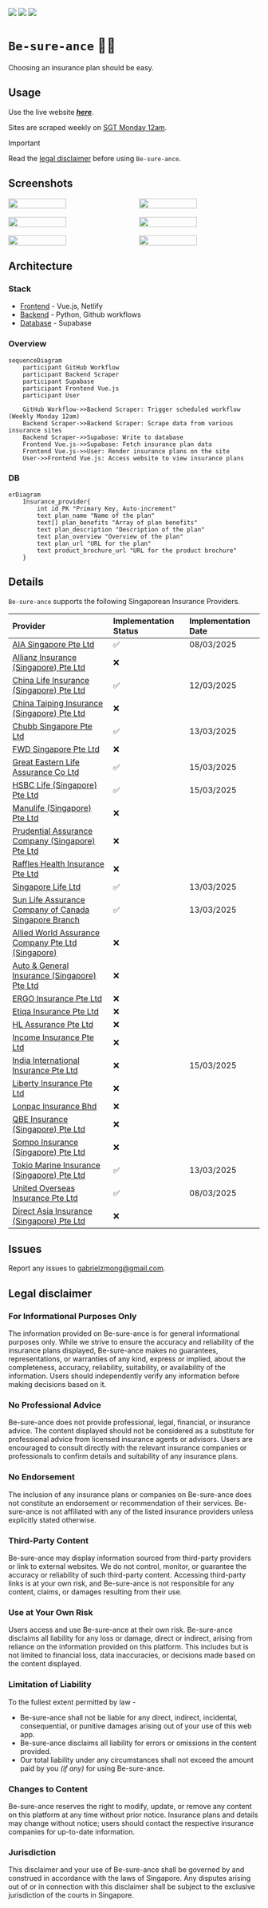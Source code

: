 ![](https://github.com/gongahkia/be-sure-ance/actions/workflows/scrape-to-supabase.yml/badge.svg)
![](https://api.netlify.com/api/v1/badges/281baeb4-46fd-4008-9f72-36324a3e1cad/deploy-status)
[![](https://img.shields.io/badge/be_sure_ance_1.0.0-passing-green)](https://github.com/gongahkia/be-sure-ance/releases/tag/1.0.0)

# `Be-sure-ance` 🤷‍♂️

Choosing an insurance plan should be easy. 

## Usage

Use the live website [***here***](https://be-sure-ance.netlify.app/).

Sites are scraped weekly on [SGT Monday 12am](./.github/workflows/scrape-to-supabase.yml).

> [!IMPORTANT]  
> Read the [legal disclaimer](#legal-disclaimer) before using `Be-sure-ance`.  

## Screenshots

<div style="display: flex; justify-content: space-between;">
  <img src="./assets/1.png" width="48%">
  <img src="./assets/2.png" width="48%">
</div>
<br>
<div style="display: flex; justify-content: space-between;">
  <img src="./assets/3.png" width="48%">
  <img src="./assets/4.png" width="48%">
</div>
<br>
<div style="display: flex; justify-content: space-between;">
  <img src="./assets/5.png" width="48%">
  <img src="./assets/6.png" width="48%">
</div>

## Architecture

### Stack

* [Frontend](./src/be-sure-ance-app/) - Vue.js, Netlify
* [Backend](./src/scrapers/) - Python, Github workflows
* [Database](./src/lib/create.sql) - Supabase

### Overview

```mermaid
sequenceDiagram
    participant GitHub Workflow
    participant Backend Scraper
    participant Supabase
    participant Frontend Vue.js
    participant User

    GitHub Workflow->>Backend Scraper: Trigger scheduled workflow (Weekly Monday 12am)
    Backend Scraper->>Backend Scraper: Scrape data from various insurance sites
    Backend Scraper->>Supabase: Write to database
    Frontend Vue.js->>Supabase: Fetch insurance plan data
    Frontend Vue.js->>User: Render insurance plans on the site
    User->>Frontend Vue.js: Access website to view insurance plans
```

### DB

```mermaid
erDiagram
    Insurance_provider{
        int id PK "Primary Key, Auto-increment"
        text plan_name "Name of the plan"
        text[] plan_benefits "Array of plan benefits"
        text plan_description "Description of the plan"
        text plan_overview "Overview of the plan"
        text plan_url "URL for the plan"
        text product_brochure_url "URL for the product brochure"
    }
```

## Details

`Be-sure-ance` supports the following Singaporean Insurance Providers. 

| Provider | Implementation Status | Implementation Date |
| :--- | :--- | :--- |
| [AIA Singapore Pte Ltd](https://www.aia.com.sg/en/index) | ✅ | 08/03/2025 |
| [Allianz Insurance (Singapore) Pte Ltd](https://www.allianz.sg/) | ❌ | | 
| [China Life Insurance (Singapore) Pte Ltd](https://www.chinalife.com.sg/) | ✅ | 12/03/2025 |
| [China Taiping Insurance (Singapore) Pte Ltd](https://www.sg.cntaiping.com/en/) | ❌ || 
| [Chubb Singapore Pte Ltd](https://www.chubb.com/sg-en/) | ✅ | 13/03/2025 | 
| [FWD Singapore Pte Ltd](https://www.fwd.com.sg/) | ❌ || 
| [Great Eastern Life Assurance Co Ltd](https://www.greateasternlife.com/sg/en/about-us.html) | ✅ | 15/03/2025 |
| [HSBC Life (Singapore) Pte Ltd](https://www.insurance.hsbc.com.sg/) | ✅ | 15/03/2025 |
| [Manulife (Singapore) Pte Ltd](https://www.manulife.com.sg/) | ❌ || 
| [Prudential Assurance Company (Singapore) Pte Ltd](https://www.prudential.com.sg/) | ❌ || 
| [Raffles Health Insurance Pte Ltd](https://www.raffleshealthinsurance.com/) | ❌ || 
| [Singapore Life Ltd](https://singlife.com/en) | ✅ | 13/03/2025 | 
| [Sun Life Assurance Company of Canada Singapore Branch](https://www.sunlife.com.sg/en/) | ✅ | 13/03/2025 | 
| [Allied World Assurance Company Pte Ltd (Singapore)](https://alliedworldinsurance.com/singapore/) | ❌ || 
| [Auto & General Insurance (Singapore) Pte Ltd](https://www.aig.sg/home) | ❌ || 
| [ERGO Insurance Pte Ltd](https://www.ergo.com.sg/) | ❌ || 
| [Etiqa Insurance Pte Ltd](https://www.etiqa.com.sg/) | ❌ || 
| [HL Assurance Pte Ltd](https://www.hlas.com.sg/) | ❌ || 
| [Income Insurance Pte Ltd](https://www.income.com.sg/) | ❌ || 
| [India International Insurance Pte Ltd](https://www.iii.com.sg/) | ❌ | 15/03/2025 |
| [Liberty Insurance Pte Ltd](https://www.libertyinsurance.com.sg/) | ❌ || 
| [Lonpac Insurance Bhd](https://www.lonpac.com/) | ❌ || 
| [QBE Insurance (Singapore) Pte Ltd](https://www.qbe.com/sg) | ❌ || 
| [Sompo Insurance (Singapore) Pte Ltd](https://www.sompo.com.sg/) | ❌ || 
| [Tokio Marine Insurance (Singapore) Pte Ltd](https://www.tokiomarine.com/sg/en.html) | ✅ | 13/03/2025 | 
| [United Overseas Insurance Pte Ltd](https://www.uoi.com.sg/index.page) | ✅ | 08/03/2025 | 
| [Direct Asia Insurance (Singapore) Pte Ltd](https://www.directasia.com/) | ❌ || 

## Issues

Report any issues to [gabrielzmong@gmail.com](mailto:gabrielzmong@gmail.com).

## Legal disclaimer

### For Informational Purposes Only

The information provided on Be-sure-ance is for general informational purposes only. While we strive to ensure the accuracy and reliability of the insurance plans displayed, Be-sure-ance makes no guarantees, representations, or warranties of any kind, express or implied, about the completeness, accuracy, reliability, suitability, or availability of the information. Users should independently verify any information before making decisions based on it.

### No Professional Advice

Be-sure-ance does not provide professional, legal, financial, or insurance advice. The content displayed should not be considered as a substitute for professional advice from licensed insurance agents or advisors. Users are encouraged to consult directly with the relevant insurance companies or professionals to confirm details and suitability of any insurance plans.

### No Endorsement

The inclusion of any insurance plans or companies on Be-sure-ance does not constitute an endorsement or recommendation of their services. Be-sure-ance is not affiliated with any of the listed insurance providers unless explicitly stated otherwise.

### Third-Party Content

Be-sure-ance may display information sourced from third-party providers or link to external websites. We do not control, monitor, or guarantee the accuracy or reliability of such third-party content. Accessing third-party links is at your own risk, and Be-sure-ance is not responsible for any content, claims, or damages resulting from their use.

### Use at Your Own Risk

Users access and use Be-sure-ance at their own risk. Be-sure-ance disclaims all liability for any loss or damage, direct or indirect, arising from reliance on the information provided on this platform. This includes but is not limited to financial loss, data inaccuracies, or decisions made based on the content displayed.

### Limitation of Liability

To the fullest extent permitted by law - 

* Be-sure-ance shall not be liable for any direct, indirect, incidental, consequential, or punitive damages arising out of your use of this web app.
* Be-sure-ance disclaims all liability for errors or omissions in the content provided.
* Our total liability under any circumstances shall not exceed the amount paid by you *(if any)* for using Be-sure-ance.

### Changes to Content

Be-sure-ance reserves the right to modify, update, or remove any content on this platform at any time without prior notice. Insurance plans and details may change without notice; users should contact the respective insurance companies for up-to-date information.

### Jurisdiction

This disclaimer and your use of Be-sure-ance shall be governed by and construed in accordance with the laws of Singapore. Any disputes arising out of or in connection with this disclaimer shall be subject to the exclusive jurisdiction of the courts in Singapore.